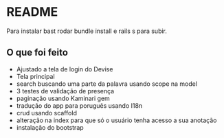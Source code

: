 # README

Para instalar bast rodar bundle install e rails s para subir.

## O que foi feito

- Ajustado a tela de login do Devise
- Tela principal
- search buscando uma parte da palavra usando scope na model
- 3 testes de validação de presença 
- paginação usando Kaminari gem
- tradução do app para poruguês usando I18n
- crud usando scaffold
- alteração na index para que só o usuário tenha acesso a sua anotação
- instalação do bootstrap